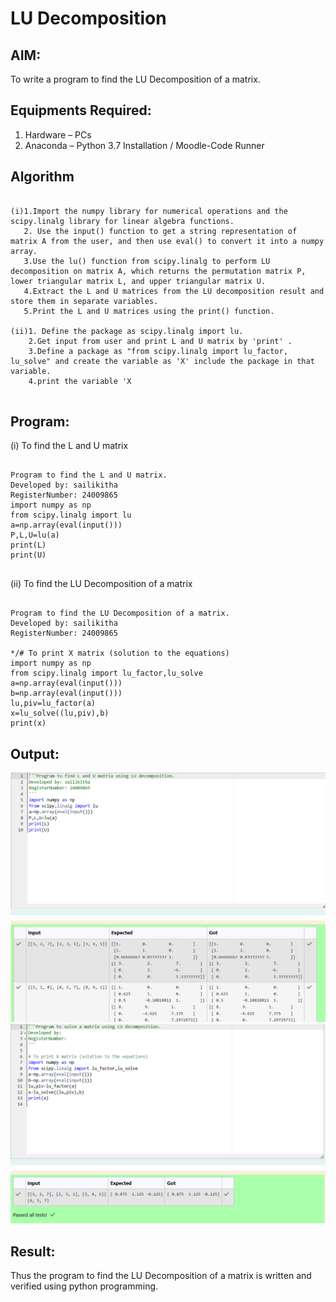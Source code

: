 # LU Decomposition 

## AIM:
To write a program to find the LU Decomposition of a matrix.

## Equipments Required:
1. Hardware – PCs
2. Anaconda – Python 3.7 Installation / Moodle-Code Runner

## Algorithm

```

(i)1.Import the numpy library for numerical operations and the scipy.linalg library for linear algebra functions.
   2. Use the input() function to get a string representation of matrix A from the user, and then use eval() to convert it into a numpy array.
   3.Use the lu() function from scipy.linalg to perform LU decomposition on matrix A, which returns the permutation matrix P, lower triangular matrix L, and upper triangular matrix U.
   4.Extract the L and U matrices from the LU decomposition result and store them in separate variables.
   5.Print the L and U matrices using the print() function.

(ii)1. Define the package as scipy.linalg import lu.
    2.Get input from user and print L and U matrix by 'print' .
    3.Define a package as "from scipy.linalg import lu_factor, lu_solve" and create the variable as 'X' include the package in that variable.
    4.print the variable 'X


```
 

## Program:
(i) To find the L and U matrix

```

Program to find the L and U matrix.
Developed by: sailikitha
RegisterNumber: 24009865
import numpy as np
from scipy.linalg import lu
a=np.array(eval(input()))
P,L,U=lu(a)
print(L)
print(U)


```

(ii) To find the LU Decomposition of a matrix

```

Program to find the LU Decomposition of a matrix.
Developed by: sailikitha
RegisterNumber: 24009865

*/# To print X matrix (solution to the equations)
import numpy as np
from scipy.linalg import lu_factor,lu_solve
a=np.array(eval(input()))
b=np.array(eval(input()))
lu,piv=lu_factor(a)
x=lu_solve((lu,piv),b)
print(x)

```

## Output:
![LU decomposition](<Screenshot 2024-11-18 214117.png>)
![LU decomposition](<Screenshot 2024-11-18 214136.png>)
## Result:
Thus the program to find the LU Decomposition of a matrix is written and verified using python programming.

